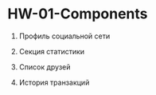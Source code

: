 # HW-01-Components

1. Профиль социальной сети

2. Секция статистики

3. Список друзей

4. История транзакций
